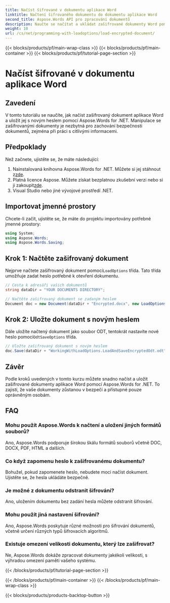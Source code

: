 ```yaml
---
title: Načíst šifrované v dokumentu aplikace Word
linktitle: Načtení šifrovaného dokumentu do dokumentu aplikace Word
second_title: Aspose.Words API pro zpracování dokumentů
description: Naučte se načítat a ukládat zašifrované dokumenty Word pomocí Aspose.Words for .NET. Zabezpečte své dokumenty pomocí nových hesel snadno. Včetně průvodce krok za krokem.
weight: 10
url: /cs/net/programming-with-loadoptions/load-encrypted-document/
---
```


{{< blocks/products/pf/main-wrap-class >}}
{{< blocks/products/pf/main-container >}}
{{< blocks/products/pf/tutorial-page-section >}}

# Načíst šifrované v dokumentu aplikace Word

## Zavedení

V tomto tutoriálu se naučíte, jak načíst zašifrovaný dokument aplikace Word a uložit jej s novým heslem pomocí Aspose.Words for .NET. Manipulace se zašifrovanými dokumenty je nezbytná pro zachování bezpečnosti dokumentů, zejména při práci s citlivými informacemi.

## Předpoklady

Než začnete, ujistěte se, že máte následující:

1.  Nainstalovaná knihovna Aspose.Words for .NET. Můžete si jej stáhnout z[zde](https://downloads.aspose.com/words/net).
2.  Platná licence Aspose. Můžete získat bezplatnou zkušební verzi nebo si ji zakoupit[zde](https://purchase.aspose.com/buy).
3. Visual Studio nebo jiné vývojové prostředí .NET.

## Importovat jmenné prostory

Chcete-li začít, ujistěte se, že máte do projektu importovány potřebné jmenné prostory:

```csharp
using System;
using Aspose.Words;
using Aspose.Words.Saving;
```

## Krok 1: Načtěte zašifrovaný dokument

 Nejprve načtete zašifrovaný dokument pomocí`LoadOptions` třída. Tato třída umožňuje zadat heslo potřebné k otevření dokumentu.

```csharp
// Cesta k adresáři vašich dokumentů
string dataDir = "YOUR DOCUMENTS DIRECTORY";

// Načtěte zašifrovaný dokument se zadaným heslem
Document doc = new Document(dataDir + "Encrypted.docx", new LoadOptions("password"));
```

## Krok 2: Uložte dokument s novým heslem

 Dále uložíte načtený dokument jako soubor ODT, tentokrát nastavíte nové heslo pomocí`OdtSaveOptions` třída.

```csharp
// Uložte zašifrovaný dokument s novým heslem
doc.Save(dataDir + "WorkingWithLoadOptions.LoadAndSaveEncryptedOdt.odt", new OdtSaveOptions("newpassword"));
```

## Závěr

Podle kroků uvedených v tomto kurzu můžete snadno načíst a uložit zašifrované dokumenty aplikace Word pomocí Aspose.Words for .NET. To zajistí, že vaše dokumenty zůstanou v bezpečí a přístupné pouze oprávněným osobám.

## FAQ

### Mohu použít Aspose.Words k načtení a uložení jiných formátů souborů?
Ano, Aspose.Words podporuje širokou škálu formátů souborů včetně DOC, DOCX, PDF, HTML a dalších.

### Co když zapomenu heslo k zašifrovanému dokumentu?
Bohužel, pokud zapomenete heslo, nebudete moci načíst dokument. Ujistěte se, že hesla ukládáte bezpečně.

### Je možné z dokumentu odstranit šifrování?
Ano, uložením dokumentu bez zadání hesla můžete odstranit šifrování.

### Mohu použít jiná nastavení šifrování?
Ano, Aspose.Words poskytuje různé možnosti pro šifrování dokumentů, včetně určení různých typů šifrovacích algoritmů.

### Existuje omezení velikosti dokumentu, který lze zašifrovat?
Ne, Aspose.Words dokáže zpracovat dokumenty jakékoli velikosti, s výhradou omezení paměti vašeho systému.

{{< /blocks/products/pf/tutorial-page-section >}}

{{< /blocks/products/pf/main-container >}}
{{< /blocks/products/pf/main-wrap-class >}}

{{< blocks/products/products-backtop-button >}}
